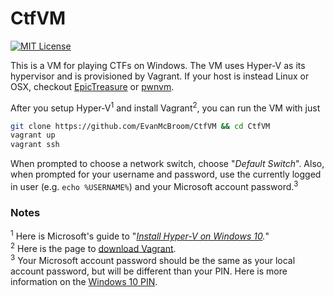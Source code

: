 # CtfVM

[![MIT License](https://img.shields.io/badge/license-MIT-blue.svg?style=flat)](LICENSE)

This is a VM for playing CTFs on Windows.
The VM uses Hyper-V as its hypervisor and is provisioned by Vagrant.
If your host is instead Linux or OSX, checkout [EpicTreasure](https://github.com/ctfhacker/EpicTreasure) or [pwnvm](https://github.com/OpenToAllCTF/pwnvm).  

After you setup Hyper-V<sup>1</sup> and install Vagrant<sup>2</sup>, you can run the VM with just

```bash
git clone https://github.com/EvanMcBroom/CtfVM && cd CtfVM
vagrant up
vagrant ssh
```
When prompted to choose a network switch, choose "_Default Switch_".
Also, when prompted for your username and password, use the currently logged in user (e.g. `echo %USERNAME%`) and your Microsoft account password.<sup>3</sup>  

### Notes
<sup>1</sup> Here is Microsoft's guide to "_[Install Hyper-V on Windows 10](https://docs.microsoft.com/en-us/virtualization/hyper-v-on-windows/quick-start/enable-hyper-v)._"  
<sup>2</sup>
Here is the page to [download Vagrant](https://www.vagrantup.com/downloads).   
<sup>3</sup> Your Microsoft account password should be the same as your local account password, but will be different than your PIN.
Here is more information on the [Windows 10 PIN](https://docs.microsoft.com/en-us/windows/security/identity-protection/hello-for-business/hello-why-pin-is-better-than-password).
